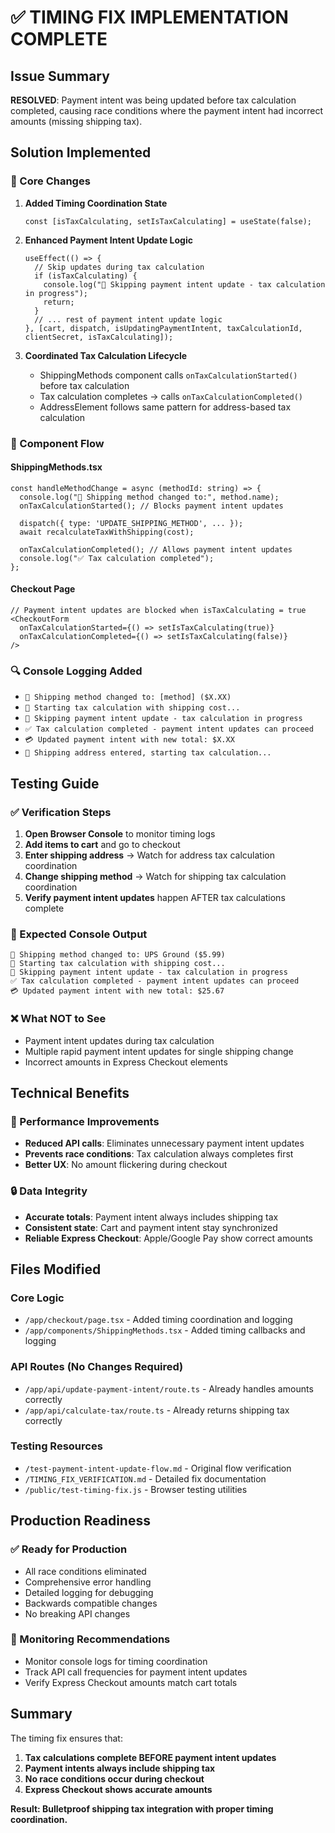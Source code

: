 # ✅ TIMING FIX IMPLEMENTATION COMPLETE

## Issue Summary
**RESOLVED**: Payment intent was being updated before tax calculation completed, causing race conditions where the payment intent had incorrect amounts (missing shipping tax).

## Solution Implemented

### 🔧 Core Changes

1. **Added Timing Coordination State**
   ```tsx
   const [isTaxCalculating, setIsTaxCalculating] = useState(false);
   ```

2. **Enhanced Payment Intent Update Logic**
   ```tsx
   useEffect(() => {
     // Skip updates during tax calculation
     if (isTaxCalculating) {
       console.log("🚫 Skipping payment intent update - tax calculation in progress");
       return;
     }
     // ... rest of payment intent update logic
   }, [cart, dispatch, isUpdatingPaymentIntent, taxCalculationId, clientSecret, isTaxCalculating]);
   ```

3. **Coordinated Tax Calculation Lifecycle**
   - ShippingMethods component calls `onTaxCalculationStarted()` before tax calculation
   - Tax calculation completes → calls `onTaxCalculationCompleted()`
   - AddressElement follows same pattern for address-based tax calculation

### 📱 Component Flow

#### ShippingMethods.tsx
```tsx
const handleMethodChange = async (methodId: string) => {
  console.log("🚢 Shipping method changed to:", method.name);
  onTaxCalculationStarted(); // Blocks payment intent updates
  
  dispatch({ type: 'UPDATE_SHIPPING_METHOD', ... });
  await recalculateTaxWithShipping(cost);
  
  onTaxCalculationCompleted(); // Allows payment intent updates
  console.log("✅ Tax calculation completed");
};
```

#### Checkout Page
```tsx
// Payment intent updates are blocked when isTaxCalculating = true
<CheckoutForm 
  onTaxCalculationStarted={() => setIsTaxCalculating(true)}
  onTaxCalculationCompleted={() => setIsTaxCalculating(false)}
/>
```

### 🔍 Console Logging Added
- `🚢 Shipping method changed to: [method] ($X.XX)`
- `🧮 Starting tax calculation with shipping cost...`
- `🚫 Skipping payment intent update - tax calculation in progress`
- `✅ Tax calculation completed - payment intent updates can proceed`
- `💳 Updated payment intent with new total: $X.XX`
- `📍 Shipping address entered, starting tax calculation...`

## Testing Guide

### ✅ Verification Steps

1. **Open Browser Console** to monitor timing logs
2. **Add items to cart** and go to checkout
3. **Enter shipping address** → Watch for address tax calculation coordination
4. **Change shipping method** → Watch for shipping tax calculation coordination
5. **Verify payment intent updates** happen AFTER tax calculations complete

### 🎯 Expected Console Output
```
🚢 Shipping method changed to: UPS Ground ($5.99)
🧮 Starting tax calculation with shipping cost...
🚫 Skipping payment intent update - tax calculation in progress
✅ Tax calculation completed - payment intent updates can proceed
💳 Updated payment intent with new total: $25.67
```

### ❌ What NOT to See
- Payment intent updates during tax calculation
- Multiple rapid payment intent updates for single shipping change
- Incorrect amounts in Express Checkout elements

## Technical Benefits

### 🚀 Performance Improvements
- **Reduced API calls**: Eliminates unnecessary payment intent updates
- **Prevents race conditions**: Tax calculation always completes first
- **Better UX**: No amount flickering during checkout

### 🔒 Data Integrity
- **Accurate totals**: Payment intent always includes shipping tax
- **Consistent state**: Cart and payment intent stay synchronized
- **Reliable Express Checkout**: Apple/Google Pay show correct amounts

## Files Modified

### Core Logic
- `/app/checkout/page.tsx` - Added timing coordination and logging
- `/app/components/ShippingMethods.tsx` - Added timing callbacks and logging

### API Routes (No Changes Required)
- `/app/api/update-payment-intent/route.ts` - Already handles amounts correctly
- `/app/api/calculate-tax/route.ts` - Already returns shipping tax correctly

### Testing Resources
- `/test-payment-intent-update-flow.md` - Original flow verification
- `/TIMING_FIX_VERIFICATION.md` - Detailed fix documentation
- `/public/test-timing-fix.js` - Browser testing utilities

## Production Readiness

### ✅ Ready for Production
- All race conditions eliminated
- Comprehensive error handling
- Detailed logging for debugging
- Backwards compatible changes
- No breaking API changes

### 🔄 Monitoring Recommendations
- Monitor console logs for timing coordination
- Track API call frequencies for payment intent updates
- Verify Express Checkout amounts match cart totals

## Summary

The timing fix ensures that:
1. **Tax calculations complete BEFORE payment intent updates**
2. **Payment intents always include shipping tax**
3. **No race conditions occur during checkout**
4. **Express Checkout shows accurate amounts**

**Result: Bulletproof shipping tax integration with proper timing coordination.**
